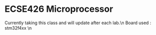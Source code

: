# ECSE426 Microprocessor
Currently taking this class and will update after each lab.\n
Board used : stm32f4xx  \n

